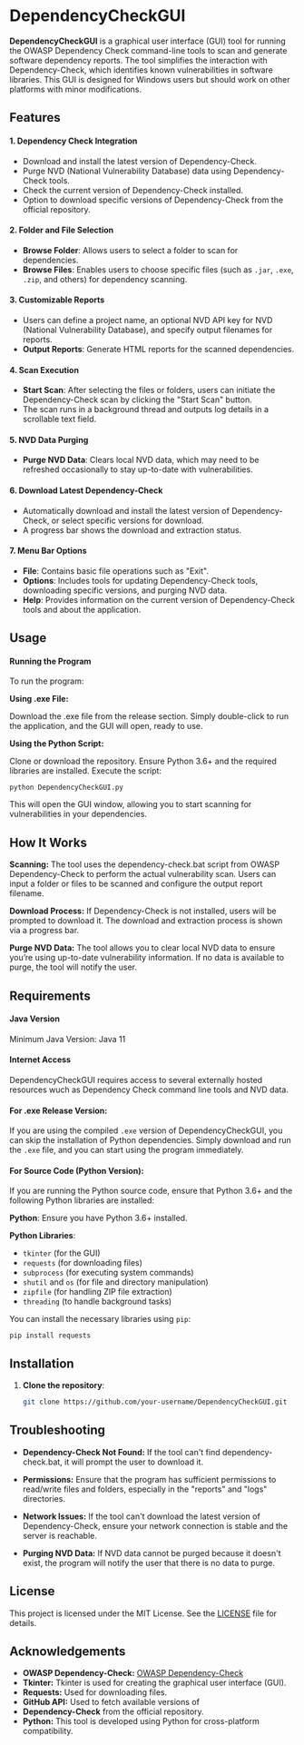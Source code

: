 # DependencyCheckGUI

**DependencyCheckGUI** is a graphical user interface (GUI) tool for running the OWASP Dependency Check command-line tools to scan and generate software dependency reports. The tool simplifies the interaction with Dependency-Check, which identifies known vulnerabilities in software libraries. This GUI is designed for Windows users but should work on other platforms with minor modifications.

## Features

#### 1. **Dependency Check Integration**
   - Download and install the latest version of Dependency-Check.
   - Purge NVD (National Vulnerability Database) data using Dependency-Check tools.
   - Check the current version of Dependency-Check installed.
   - Option to download specific versions of Dependency-Check from the official repository.

#### 2. **Folder and File Selection**
   - **Browse Folder**: Allows users to select a folder to scan for dependencies.
   - **Browse Files**: Enables users to choose specific files (such as `.jar`, `.exe`, `.zip`, and others) for dependency scanning.

#### 3. **Customizable Reports**
   - Users can define a project name, an optional NVD API key for NVD (National Vulnerability Database), and specify output filenames for reports.
   - **Output Reports**: Generate HTML reports for the scanned dependencies.

#### 4. **Scan Execution**
   - **Start Scan**: After selecting the files or folders, users can initiate the Dependency-Check scan by clicking the "Start Scan" button.
   - The scan runs in a background thread and outputs log details in a scrollable text field.

#### 5. **NVD Data Purging**
   - **Purge NVD Data**: Clears local NVD data, which may need to be refreshed occasionally to stay up-to-date with vulnerabilities.
   
#### 6. **Download Latest Dependency-Check**
   - Automatically download and install the latest version of Dependency-Check, or select specific versions for download.
   - A progress bar shows the download and extraction status.

#### 7. **Menu Bar Options**
   - **File**: Contains basic file operations such as "Exit".
   - **Options**: Includes tools for updating Dependency-Check tools, downloading specific versions, and purging NVD data.
   - **Help**: Provides information on the current version of Dependency-Check tools and about the application.

## Usage

#### **Running the Program**
To run the program:

**Using .exe File:**

Download the .exe file from the release section.
Simply double-click to run the application, and the GUI will open, ready to use.

**Using the Python Script:**

Clone or download the repository.
Ensure Python 3.6+ and the required libraries are installed.
Execute the script:

`python DependencyCheckGUI.py`

This will open the GUI window, allowing you to start scanning for vulnerabilities in your dependencies.




## How It Works

**Scanning:** The tool uses the dependency-check.bat script from OWASP Dependency-Check to perform the actual vulnerability scan. Users can input a folder or files to be scanned and configure the output report filename.

**Download Process:** If Dependency-Check is not installed, users will be prompted to download it. The download and extraction process is shown via a progress bar.

**Purge NVD Data:** The tool allows you to clear local NVD data to ensure you’re using up-to-date vulnerability information. If no data is available to purge, the tool will notify the user.

## Requirements

#### Java Version

Minimum Java Version: Java 11

#### Internet Access

DependencyCheckGUI requires access to several externally hosted resources wuch as Dependency Check command line tools and NVD data.

#### **For .exe Release Version**:
If you are using the compiled `.exe` version of DependencyCheckGUI, you can skip the installation of Python dependencies. Simply download and run the `.exe` file, and you can start using the program immediately.

#### **For Source Code (Python Version)**:
If you are running the Python source code, ensure that Python 3.6+ and the following Python libraries are installed:

**Python**: Ensure you have Python 3.6+ installed.

**Python Libraries**:
   - `tkinter` (for the GUI)
   - `requests` (for downloading files)
   - `subprocess` (for executing system commands)
   - `shutil` and `os` (for file and directory manipulation)
   - `zipfile` (for handling ZIP file extraction)
   - `threading` (to handle background tasks)
   
You can install the necessary libraries using `pip`:

`pip install requests`

## Installation

1. **Clone the repository**:
   ```bash
   git clone https://github.com/your-username/DependencyCheckGUI.git


## Troubleshooting

- **Dependency-Check Not Found:** If the tool can't find dependency-check.bat, it will prompt the user to download it.

- **Permissions:** Ensure that the program has sufficient permissions to read/write files and folders, especially in the "reports" and "logs" directories.

- **Network Issues:** If the tool can't download the latest version of Dependency-Check, ensure your network connection is stable and the server is reachable.

- **Purging NVD Data:** If NVD data cannot be purged because it doesn't exist, the program will notify the user that there is no data to purge.

## License
This project is licensed under the MIT License. See the [LICENSE](https://github.com/hadesninja/DependencyCheckGUI?tab=MIT-1-ov-file#readme) file for details.

## Acknowledgements

- **OWASP Dependency-Check:** [OWASP Dependency-Check](https://owasp.org/www-project-dependency-check/)
- **Tkinter:** Tkinter is used for creating the graphical user interface (GUI).
- **Requests:** Used for downloading files.
- **GitHub API:** Used to fetch available versions of 
- **Dependency-Check** from the official repository.
- **Python:** This tool is developed using Python for cross-platform compatibility.
